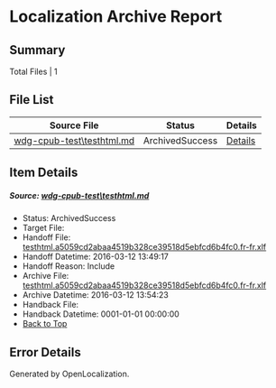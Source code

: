 # <a name='report-top'></a> Localization Archive Report

## Summary
 Total Files | 1

## File List
 Source File | Status | Details 
 ----------- | ------ | ------- 
 [wdg-cpub-test\testhtml.md](https://github.com/OpenLocalizationOrg/wdg-cpub-test/blob/730e19953dcd6d4a0396c71a57192536084d0ac2/wdg-cpub-test/testhtml.md) | ArchivedSuccess | [Details](#007206c8ebe98d26c62e908fea231470cccbd2b41677)

## Item Details
##### <a name='007206c8ebe98d26c62e908fea231470cccbd2b41677'></a> Source: [wdg-cpub-test\testhtml.md](https://github.com/OpenLocalizationOrg/wdg-cpub-test/blob/730e19953dcd6d4a0396c71a57192536084d0ac2/wdg-cpub-test/testhtml.md)
* Status: ArchivedSuccess
* Target File: 
* Handoff File: [testhtml.a5059cd2abaa4519b328ce39518d5ebfcd6b4fc0.fr-fr.xlf](https://github.com/OpenLocalizationOrg/olhandoff/blob/25bfd265eb7cc32292e3bf2ee8fb5316608481be/ol-handoff/OpenLocalizationOrg/wdg-cpub-test.fr-fr/master/testhtml.a5059cd2abaa4519b328ce39518d5ebfcd6b4fc0.fr-fr.xlf)
* Handoff Datetime: 2016-03-12 13:49:17
* Handoff Reason: Include
* Archive File: [testhtml.a5059cd2abaa4519b328ce39518d5ebfcd6b4fc0.fr-fr.xlf](https://github.com/OpenLocalizationOrg/olhandoff/blob/6a41133d9363036fadadc7239a87d4d43599c290/ol-handoff/OpenLocalizationOrg/wdg-cpub-test.fr-fr/master/archive/testhtml.a5059cd2abaa4519b328ce39518d5ebfcd6b4fc0.fr-fr.xlf)
* Archive Datetime: 2016-03-12 13:54:23
* Handback File: 
* Handback Datetime: 0001-01-01 00:00:00
* [Back to Top](#report-top)


## Error Details

Generated by OpenLocalization.
